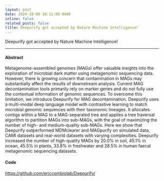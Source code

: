 ```yaml
---
layout: post
date: 2024-10-09 16:11:00-0400
inline: false
related_posts: false
title: Deepurify got accepted by Nature Machine Intelligence!
---
```


Deepurify got accepted by Nature Machine Intelligence!

---

#### Abstract

Metagenome-assembled genomes (MAGs) offer valuable insights into the exploration of microbial dark matter using metagenomic sequencing data. However, there is growing concern that contamination in MAGs may substantially affect the results of downstream analysis. Current MAG decontamination tools primarily rely on marker genes and do not fully use the contextual information of genomic sequences. To overcome this limitation, we introduce Deepurify for MAG decontamination. Deepurify uses a multi-modal deep language model with contrastive learning to match microbial genomic sequences with their taxonomic lineages. It allocates contigs within a MAG to a MAG-separated tree and applies a tree traversal algorithm to partition MAGs into sub-MAGs, with the goal of maximizing the number of high- and medium-quality sub-MAGs. Here we show that Deepurify outperformed MDMclearer and MAGpurify on simulated data, CAMI datasets and real-world datasets with varying complexities. Deepurify increased the number of high-quality MAGs by 20.0% in soil, 45.1% in ocean, 45.5% in plants, 33.8% in freshwater and 28.5% in human faecal metagenomic sequencing datasets.

#### Code

<a href="https://github.com/ericcombiolab/Deepurify/">https://github.com/ericcombiolab/Deepurify/ </a>